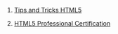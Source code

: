 1. [Tips and Tricks HTML5](https://github.com/daodc/Front-End-Develop-Technicals/blob/master/Html5-tips-tricks.md)

1. [HTML5 Professional Certification](https://github.com/daodc/Front-End-Develop-Technicals/blob/master/Html5-professional-certification.md)
